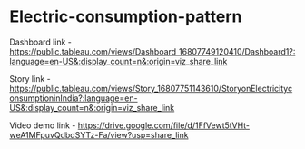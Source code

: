 # Electric-consumption-pattern


Dashboard link - https://public.tableau.com/views/Dashboard_16807749120410/Dashboard1?:language=en-US&:display_count=n&:origin=viz_share_link

Story link - https://public.tableau.com/views/Story_16807751143610/StoryonElectricityconsumptioninIndia?:language=en-US&:display_count=n&:origin=viz_share_link

Video demo link - https://drive.google.com/file/d/1FfVewt5tVHt-weA1MFpuvQdbdSYTz-Fa/view?usp=share_link
